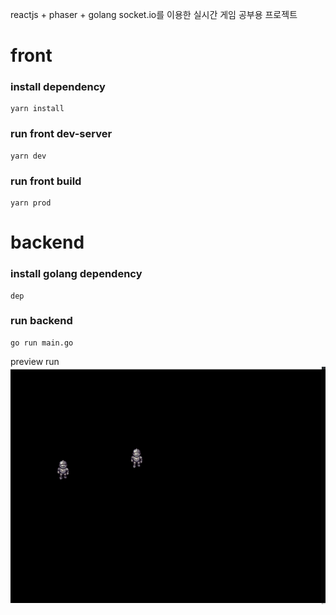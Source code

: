 reactjs + phaser + golang socket.io를 이용한 실시간 게임 공부용 프로젝트


# front
### install dependency 
```
yarn install
```

### run front dev-server
```
yarn dev
```
### run front build
```
yarn prod
```



# backend
### install golang dependency
```
dep
```
### run backend
```
go run main.go
```

preview run 
![Alt text](https://github.com/merturl/tmrpg/blob/master/image.png?raw=true)
